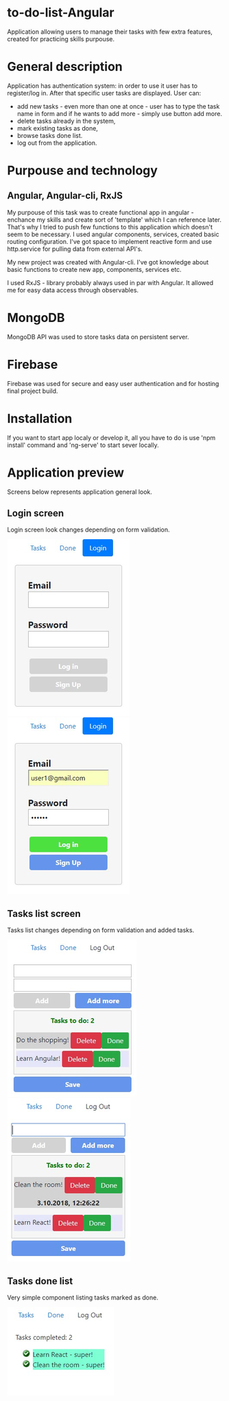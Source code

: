 # to-do-list-Angular
Application allowing users to manage their tasks with few extra features, created for practicing skills purpouse.

# General description

Application has authentication system: in order to use it user has to register/log in.
After that specific user tasks are displayed. User can:
- add new tasks - even more than one at once - user has to type the task name in form and if he wants to 
add more - simply use button add more.
- delete tasks already in the system,
- mark existing tasks as done,
- browse tasks done list.
- log out from the application. 

# Purpouse and technology

## Angular, Angular-cli, RxJS

My purpouse of this task was to create functional app in angular - enchance my skills and create
sort of 'template' which I can reference later. That's why I tried to push few functions to this application
which doesn't seem to be necessary. I used angular components, services, created basic routing configuration. I've
got space to implement reactive form and use http.service for pulling data from external API's.

My new project was created with Angular-cli. I've got knowledge about basic functions to create new app, components, 
services etc.

I used RxJS - library probably always used in par with Angular. It allowed me for easy data access through observables.
# MongoDB

MongoDB API was used to store tasks data on persistent server.

# Firebase

Firebase was used for secure and easy user authentication and for hosting final project build. 


# Installation

If you want to start app localy or develop it, all you have to do is use 'npm install' command and 'ng-serve' to start
sever locally.

# Application preview

Screens below represents application general look.

## Login screen

Login screen look changes depending on form validation.


![Login screen - invalid form](img/1.jpg)
![Login screen - valid form](img/2.jpg)

## Tasks list screen

Tasks list changes depending on form validation and added tasks.


![Tasks list](img/3.jpg)
![Tasks list - mouseover](img/4.jpg)

## Tasks done list

Very simple component listing tasks marked as done.


![Tasks done list](img/5.jpg)
